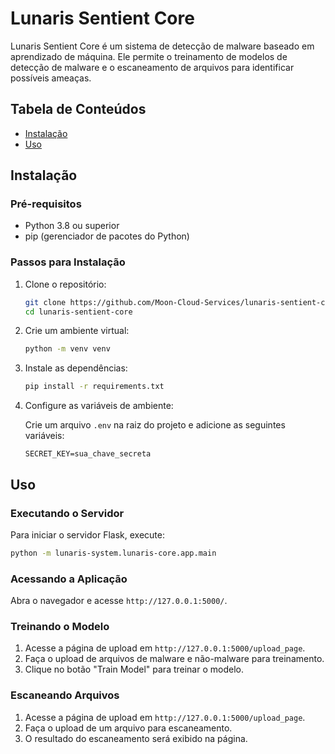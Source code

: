 # Lunaris Sentient Core

Lunaris Sentient Core é um sistema de detecção de malware baseado em aprendizado de máquina. Ele permite o treinamento de modelos de detecção de malware e o escaneamento de arquivos para identificar possíveis ameaças.

## Tabela de Conteúdos

- [Instalação](#instalação)
- [Uso](#uso)

## Instalação

### Pré-requisitos

- Python 3.8 ou superior
- pip (gerenciador de pacotes do Python)

### Passos para Instalação

1. Clone o repositório:

    ```sh
    git clone https://github.com/Moon-Cloud-Services/lunaris-sentient-core.git
    cd lunaris-sentient-core
    ```

2. Crie um ambiente virtual:

    ```sh
    python -m venv venv
    ```

3. Instale as dependências:

    ```sh
    pip install -r requirements.txt
    ```

4. Configure as variáveis de ambiente:

    Crie um arquivo `.env` na raiz do projeto e adicione as seguintes variáveis:

    ```env
    SECRET_KEY=sua_chave_secreta
    ```

## Uso

### Executando o Servidor

Para iniciar o servidor Flask, execute:

```sh
python -m lunaris-system.lunaris-core.app.main
```

### Acessando a Aplicação

Abra o navegador e acesse `http://127.0.0.1:5000/`.

### Treinando o Modelo

1. Acesse a página de upload em `http://127.0.0.1:5000/upload_page`.
2. Faça o upload de arquivos de malware e não-malware para treinamento.
3. Clique no botão "Train Model" para treinar o modelo.

### Escaneando Arquivos

1. Acesse a página de upload em `http://127.0.0.1:5000/upload_page`.
2. Faça o upload de um arquivo para escaneamento.
3. O resultado do escaneamento será exibido na página.
